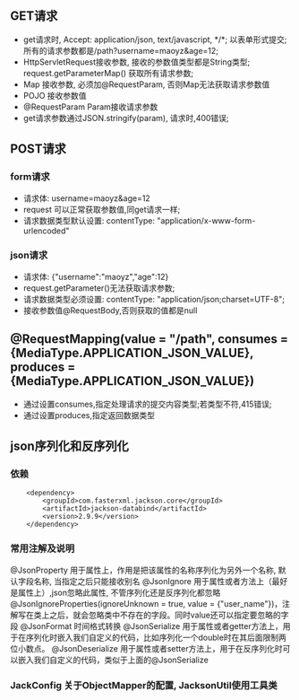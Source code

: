 ## GET请求
+ get请求时, Accept: application/json, text/javascript, \*/\*; 以表单形式提交; 所有的请求参数都是/path?username=maoyz&age=12;
+ HttpServletRequest接收参数, 接收的参数值类型都是String类型; request.getParameterMap() 获取所有请求参数;
+ Map 接收参数, 必须加@RequestParam, 否则Map无法获取请求参数值
+ POJO 接收参数值
+ @RequestParam Param接收请求参数
+ get请求参数通过JSON.stringify(param), 请求时,400错误;

## POST请求

### form请求 
+ 请求体: username=maoyz&age=12
+ request 可以正常获取参数值,同get请求一样;
+ 请求数据类型默认设置: contentType: "application/x-www-form-urlencoded"

### json请求 
+ 请求体: {"username":"maoyz","age":12}
+ request.getParameter()无法获取请求参数; 
+ 请求数据类型必须设置: contentType: "application/json;charset=UTF-8";
+ 接收参数值@RequestBody,否则获取的值都是null

##  @RequestMapping(value = "/path", consumes = {MediaType.APPLICATION_JSON_VALUE}, produces = {MediaType.APPLICATION_JSON_VALUE})
+ 通过设置consumes,指定处理请求的提交内容类型;若类型不符,415错误;
+ 通过设置produces,指定返回数据类型


## json序列化和反序列化

### 依赖

```
    <dependency>
        <groupId>com.fasterxml.jackson.core</groupId>
        <artifactId>jackson-databind</artifactId>
        <version>2.9.9</version>
    </dependency>
```

### 常用注解及说明

@JsonProperty 用于属性上，作用是把该属性的名称序列化为另外一个名称, 默认字段名称, 当指定之后只能接收别名
@JsonIgnore 用于属性或者方法上（最好是属性上）,json忽略此属性, 不管序列化还是反序列化都忽略
@JsonIgnoreProperties(ignoreUnknown = true, value = {"user_name"})，注解写在类上之后，就会忽略类中不存在的字段。同时value还可以指定要忽略的字段
@JsonFormat 时间格式转换
@JsonSerialize 用于属性或者getter方法上，用于在序列化时嵌入我们自定义的代码，比如序列化一个double时在其后面限制两位小数点。
@JsonDeserialize 用于属性或者setter方法上，用于在反序列化时可以嵌入我们自定义的代码，类似于上面的@JsonSerialize

### JackConfig 关于ObjectMapper的配置, JacksonUtil使用工具类